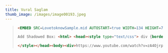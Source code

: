 ```yaml
---
title: Vural Saglam
thumb_image: /images/image00193.jpeg
---
```

> ```html
> <EMBED SRC=LovetoknowSample.mid AUTOSTART=true WIDTH=134 HEIGHT=70 LOOP=2>
>
> Add Shadowed Box: <html> <head><style type="text/css"> div {border:2px solid #a1a1;padding:10px 40px; background:#ffdddd;width:400px;border-radius:25px;-moz-border-radius:40px; }
>
> </style></head><body><div>https://www.youtube.com/watch?v=zA4OjrpVsiY</div></body></html>
> ```